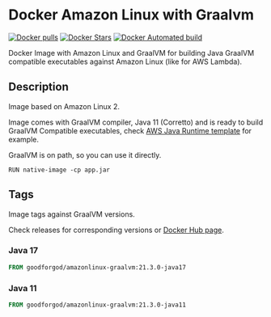 # Docker Amazon Linux with Graalvm

[![Docker pulls](https://img.shields.io/docker/pulls/goodforgod/amazonlinux-graalvm.svg)](https://registry.hub.docker.com/v2/repositories/goodforgod/amazonlinux-graalvm/)
[![Docker Stars](https://img.shields.io/docker/stars/goodforgod/amazonlinux-graalvm.svg)](https://registry.hub.docker.com/v2/repositories/goodforgod/amazonlinux-graalvm/)
[![Docker Automated build](https://img.shields.io/docker/automated/goodforgod/amazonlinux-graalvm.svg?maxAge=31536000)](https://registry.hub.docker.com/v2/repositories/goodforgod/amazonlinux-graalvm/)

Docker Image with Amazon Linux and GraalVM for building Java GraalVM compatible executables against Amazon Linux (like for AWS Lambda).

## Description

Image based on Amazon Linux 2.

Image comes with GraalVM compiler, Java 11 (Corretto) and is ready to build GraalVM Compatible executables, check [AWS Java Runtime template](https://github.com/GoodforGod/aws-lambda-template/blob/master/Dockerfile) for example.

GraalVM is on path, so you can use it directly.

```shell
RUN native-image -cp app.jar
```

## Tags

Image tags against GraalVM versions.

Check releases for corresponding versions or [Docker Hub page](https://hub.docker.com/repository/docker/goodforgod/amazonlinux-graalvm/tags?page=1&ordering=last_updated).

### Java 17

```dockerfile
FROM goodforgod/amazonlinux-graalvm:21.3.0-java17
```

### Java 11

```dockerfile
FROM goodforgod/amazonlinux-graalvm:21.3.0-java11
```


